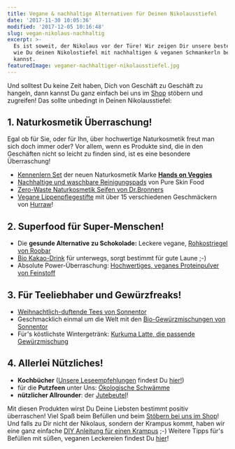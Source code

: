 ```yaml
---
title: Vegane & nachhaltige Alternativen für Deinen Nikolausstiefel
date: '2017-11-30 10:05:36'
modified: '2017-12-05 10:16:48'
slug: vegan-nikolaus-nachhaltig
excerpt: >-
  Es ist soweit, der Nikolaus vor der Türe! Wir zeigen Dir unsere besten Tipps,
  wie Du deinen Nikolostiefel mit nachhaltigen & veganen Schmankerln befüllen
  kannst.
featuredImage: veganer-nachhaltiger-nikolausstiefel.jpg
---
```


Und solltest Du keine Zeit haben, Dich von Geschäft zu Geschäft zu hangeln, dann kannst Du ganz einfach bei uns im [Shop](https://shop.veganblatt.com/) stöbern und zugreifen! Das sollte unbedingt in Deinen Nikolausstiefel:

## **1\. Naturkosmetik Überraschung!**

Egal ob für Sie, oder für Ihn, über hochwertige Naturkosmetik freut man sich doch immer oder? Vor allem, wenn es Produkte sind, die in den Geschäften nicht so leicht zu finden sind, ist es eine besondere Überraschung!

*   [Kennenlern Set](https://www.handsonveggies.at/shop/kennenlern-set) der neuen Naturkosmetik Marke [**Hands on Veggies**](https://www.veganblatt.com/hands-on-veggies) [<!-- Image removed (no copyright): hands-on-veggies-travel-size-kennenlern-set-50-ml-334-de.jpg -->](https://www.handsonveggies.at/shop/kennenlern-set)
*   [Nachhaltige und waschbare Reinigungspads](https://shop.veganblatt.com/de-DE/pure-skin-food/deluxe-set-mit-waschbaren-reinigungspads-kosmetiktuch) von Pure Skin Food [<!-- Image removed (no copyright): deluxe-set-mit-waschbaren-reinigungspads-kosmetiktuch-116-de.jpg -->](https://shop.veganblatt.com/de-DE/pure-skin-food/deluxe-set-mit-waschbaren-reinigungspads-kosmetiktuch)
*   [Zero-Waste Naturkosmetik Seifen von Dr.Bronners](https://shop.veganblatt.com/de-DE/suche?keyword=dr+bronners+seifen) [<!-- Image removed (no copyright): bar-soap-lavendel-7676-de.jpg -->](https://shop.veganblatt.com/de-DE/drbronners/bar-soap-lavendel)
*   [Vegane Lippenpflegestifte](https://shop.veganblatt.com/de-DE/hurraw?keyword=hurraw) mit über 15 verschiedenen Geschmäckern von [Hurraw](https://shop.veganblatt.com/de-DE/hurraw?keyword=hurraw)! [<!-- Image removed (no copyright): hurraw-bio-lippenpflegestift-kapha-3776-de.jpg -->](https://shop.veganblatt.com/de-DE/hurraw?keyword=hurraw)

## **2\. Superfood für Super-Menschen!**

*   Die **gesunde Alternative zu Schokolade:** Leckere vegane, [Rohkostriegel von Roobar](https://shop.veganblatt.com/de-DE/roobar?keyword=roobar)
*   [Bio Kakao-Drink](https://shop.veganblatt.com/de-DE/feinstoff/bio-power-kakao-sticks-to-go) für unterwegs, sorgt bestimmt für gute Laune ;-)
*   Absolute Power-Überraschung: [Hochwertiges, veganes Proteinpulver von Feinstoff](https://shop.veganblatt.com/de-DE/feinstoff/bio-protein-bowl)

## **3\. Für Teeliebhaber und Gewürzfreaks!**

*   [Weihnachtlich-duftende Tees von Sonnentor](https://shop.veganblatt.com/de-DE/suche?keyword=sonnentor+tee)
*   Geschmacklich einmal um die Welt mit den [Bio-Gewürzmischungen von Sonnentor](https://shop.veganblatt.com/de-DE/sonnentor/probier-mal-wuerz-dich-um-die-welt-bio)
*   Für's köstlichste Wintergetränk: [Kurkuma Latte, die passende Gewürzmischung](https://shop.veganblatt.com/de-DE/sonnentor/kurkuma-latte-vanille) 

## 4\. Allerlei Nützliches!

*   **Kochbücher** ([Unsere Leseempfehlungen](https://www.veganblatt.com/t/leseempfehlungen) findest Du [hier!](https://www.veganblatt.com/t/leseempfehlungen))
*   für die **Putzfeen** unter Uns: [Ökologische Schwämme](https://shop.veganblatt.com/de-DE/sonett/2er-pack-oeko-spuelschwamm)
*   **nützlicher Allrounder**: der [Jutebeutel](https://shop.veganblatt.com/de-DE/hydrophil/jutebeutel)!

Mit diesen Produkten wirst Du Deine Liebsten bestimmt positiv überraschen! Viel Spaß beim Befüllen und beim [Stöbern bei uns im Shop](https://shop.veganblatt.com/)! Und falls zu Dir nicht der Nikolaus, sondern der Krampus kommt, haben wir eine ganz einfache [DIY Anleitung für einen Krampus](https://www.veganblatt.com/diy-zwetschgen-krampus) ;-) Weitere Tipps für's Befüllen mit süßen, veganen Leckereien findest Du [hier](https://www.veganblatt.com/nikolaus-vegan)!
